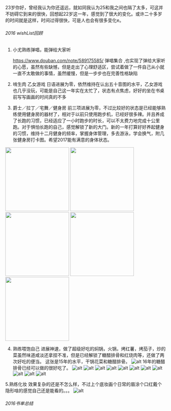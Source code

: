 23岁你好，曾经我认为你还遥远，就如同我认为25和我之间也隔了太多，可这并不妨碍它到来的很快，回想起22岁这一年，感觉到了很大的变化。或许二十多岁的时间就是这样，时间过得很快，可是人也会有很多变化e。

###### 2016 wishList回顾
1. 小尤熟练弹唱，能弹给大家听

    https://www.douban.com/note/589175585/ 弹唱集合 ,也实现了弹给大家听的心愿，虽然有些缺憾，但是走出了心理舒适区，尝试着做了一件自己从小就一直不太敢做的事情，虽然缓慢，但是一步步也在完善性格缺陷

2. 啃生肉 乙女游戏
日语进展为零，依然维持在认出五十音图的水平，乙女游戏也几乎没玩，可能是自己这一年实在太忙了，状态有点焦虑，好好的坐在书桌前写写画画的时间真的不多

3. 爵士／拉丁／宅舞／健身房
前三项进展为零，不过比较好的状态是已经能够熟练使用健身房的器材了，相对于以前只使用跑步机，已经好很多辣。并且养成了长跑的习惯，已经适应了一小时跑步的时长，可以不太费力地完成十公里跑。对于惧怕长跑的自己，感觉解锁了新的大门。新的一年打算好好养起健身的习惯，维持十二月健身的频率，掌握身体管理，多去游泳，学会换气，附几张健身房打卡图。希望2017能有满意的身体状态。
<img src="/resources/1.jpg" width = "200" height = "200" alt="">
<img src="/resources/2.jpg" width = "200" height = "200" alt="">
<img src="/resources/3.jpg" width = "200" height = "200" alt="">
<img src="/resources/4.jpg" width = "200" height = "200" alt="">
<img src="/resources/5.jpg" width = "200" height = "200" alt="">

4. 熟练喂饱自己
进展神速，做了超级好吃的焖锅，火锅，烤红薯，烤茄子，炒的菜虽然味道咸淡还拿捏不准，但是已经解锁了糖醋排骨和红烧肉等，还做了两次好吃的便当。
这张是15年的水平，干锅花菜和糖醋排骨。
![alt](/resources/6.jpg)
16年的糖醋排骨已经可以做的很好吃了。
![alt](/resources/7.jpg)
![alt](/resources/8.jpg)
![alt](/resources/9.jpg)
![alt](/resources/10.jpg)
![alt](/resources/11.jpg)
![alt](/resources/12.jpg)
![alt](/resources/13.jpg)
![alt](/resources/14.jpg)
![alt](/resources/15.jpg)
![alt](/resources/16.jpg)
![alt](/resources/17.jpg)

5.熟练化妆
效果复杂的还是不怎么样，不过上个底妆画个日常的眉涂个口红戴个隐形啥的感觉自己还是能看的。。。
![alt](/resources/18.jpg)
###### 2016书单总结
######